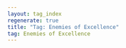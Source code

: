 ```yaml
---
layout: tag_index
regenerate: true
title: "Tag: Enemies of Excellence"
tag: Enemies of Excellence
---
```

